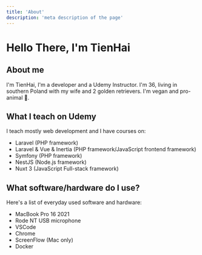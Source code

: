 ```yaml
---
title: 'About'
description: 'meta description of the page'
--- 
```

# Hello There, I'm TienHai
## About me
I'm TienHai, I'm a developer and a Udemy Instructor. I'm 36, living in southern Poland with my wife and 2  golden retrievers. I'm vegan and pro-animal 🥑.
## What I teach on Udemy
I teach mostly web development and I have courses on:
- Laravel (PHP framework)
- Laravel & Vue & Inertia (PHP framework/JavaScript frontend framework)
- Symfony (PHP framework)
- NestJS (Node.js framework)
- Nuxt 3 (JavaScript Full-stack framework)
## What software/hardware do I use?
Here's a list of everyday used software and hardware:
- MacBook Pro 16 2021
- Rode NT USB microphone
- VSCode
- Chrome
- ScreenFlow (Mac only)
- Docker